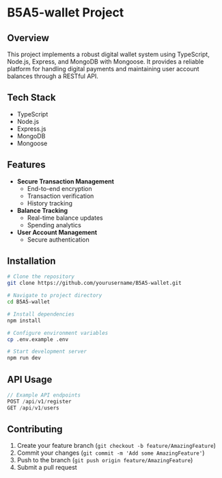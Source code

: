 # B5A5-wallet Project

## Overview
This project implements a robust digital wallet system using TypeScript, Node.js, Express, and MongoDB with Mongoose. It provides a reliable platform for handling digital payments and maintaining user account balances through a RESTful API.

## Tech Stack
- TypeScript
- Node.js
- Express.js
- MongoDB
- Mongoose

## Features
- **Secure Transaction Management**
    - End-to-end encryption
    - Transaction verification
    - History tracking
- **Balance Tracking**
    - Real-time balance updates
    - Spending analytics
- **User Account Management**
    - Secure authentication


## Installation
```bash
# Clone the repository
git clone https://github.com/yourusername/B5A5-wallet.git

# Navigate to project directory
cd B5A5-wallet

# Install dependencies
npm install

# Configure environment variables
cp .env.example .env

# Start development server
npm run dev
```

## API Usage
```typescript
// Example API endpoints
POST /api/v1/register
GET /api/v1/users

```

## Contributing
1. Create your feature branch (`git checkout -b feature/AmazingFeature`)
2. Commit your changes (`git commit -m 'Add some AmazingFeature'`)
3. Push to the branch (`git push origin feature/AmazingFeature`)
4. Submit a pull request
